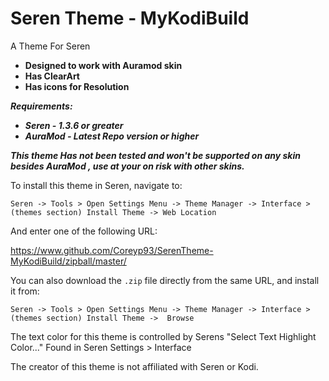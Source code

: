 # Seren Theme - MyKodiBuild
A Theme For Seren 
* **Designed to work with Auramod skin**  
* **Has ClearArt** 
* **Has icons for Resolution** 

***Requirements:***
* ***Seren - 1.3.6 or greater***
* ***AuraMod - Latest Repo version or higher***

**_This theme Has not been tested and won't be supported on any skin besides AuraMod , use at your on risk with other skins._**

To install this theme in Seren, navigate to:

`Seren -> Tools > Open Settings Menu -> Theme Manager -> Interface > (themes section) Install Theme -> Web Location`

And enter one of the following URL:

https://www.github.com/Coreyp93/SerenTheme-MyKodiBuild/zipball/master/

You can also download the `.zip` file directly from the same URL, and install it from:

`Seren -> Tools > Open Settings Menu -> Theme Manager -> Interface > (themes section) Install Theme ->  Browse`

The text color for this theme is controlled by Serens "Select Text Highlight Color..." Found in Seren Settings > Interface

The creator of this theme is not affiliated with Seren or Kodi.
